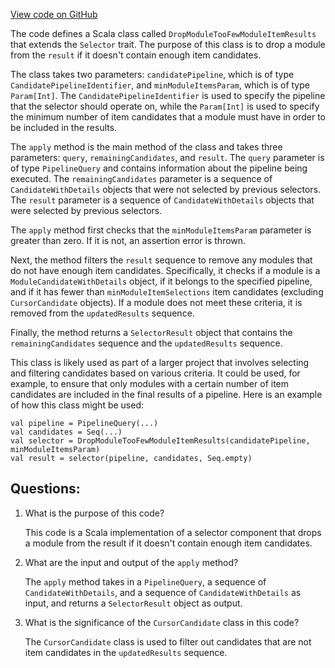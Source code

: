 [View code on GitHub](https://github.com/misbahsy/the-algorithm/product-mixer/component-library/src/main/scala/com/twitter/product_mixer/component_library/selector/DropModuleTooFewModuleItemResults.scala)

The code defines a Scala class called `DropModuleTooFewModuleItemResults` that extends the `Selector` trait. The purpose of this class is to drop a module from the `result` if it doesn't contain enough item candidates. 

The class takes two parameters: `candidatePipeline`, which is of type `CandidatePipelineIdentifier`, and `minModuleItemsParam`, which is of type `Param[Int]`. The `CandidatePipelineIdentifier` is used to specify the pipeline that the selector should operate on, while the `Param[Int]` is used to specify the minimum number of item candidates that a module must have in order to be included in the results.

The `apply` method is the main method of the class and takes three parameters: `query`, `remainingCandidates`, and `result`. The `query` parameter is of type `PipelineQuery` and contains information about the pipeline being executed. The `remainingCandidates` parameter is a sequence of `CandidateWithDetails` objects that were not selected by previous selectors. The `result` parameter is a sequence of `CandidateWithDetails` objects that were selected by previous selectors.

The `apply` method first checks that the `minModuleItemsParam` parameter is greater than zero. If it is not, an assertion error is thrown. 

Next, the method filters the `result` sequence to remove any modules that do not have enough item candidates. Specifically, it checks if a module is a `ModuleCandidateWithDetails` object, if it belongs to the specified pipeline, and if it has fewer than `minModuleItemSelections` item candidates (excluding `CursorCandidate` objects). If a module does not meet these criteria, it is removed from the `updatedResults` sequence.

Finally, the method returns a `SelectorResult` object that contains the `remainingCandidates` sequence and the `updatedResults` sequence.

This class is likely used as part of a larger project that involves selecting and filtering candidates based on various criteria. It could be used, for example, to ensure that only modules with a certain number of item candidates are included in the final results of a pipeline. Here is an example of how this class might be used:

```
val pipeline = PipelineQuery(...)
val candidates = Seq(...)
val selector = DropModuleTooFewModuleItemResults(candidatePipeline, minModuleItemsParam)
val result = selector(pipeline, candidates, Seq.empty)
```
## Questions: 
 1. What is the purpose of this code?
    
    This code is a Scala implementation of a selector component that drops a module from the result if it doesn't contain enough item candidates.

2. What are the input and output of the `apply` method?
    
    The `apply` method takes in a `PipelineQuery`, a sequence of `CandidateWithDetails`, and a sequence of `CandidateWithDetails` as input, and returns a `SelectorResult` object as output.

3. What is the significance of the `CursorCandidate` class in this code?
    
    The `CursorCandidate` class is used to filter out candidates that are not item candidates in the `updatedResults` sequence.